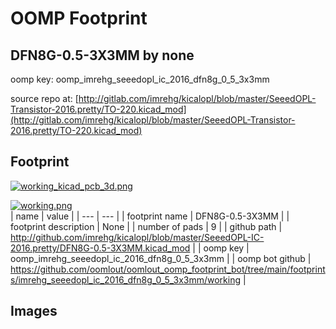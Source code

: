# OOMP Footprint  
## DFN8G-0.5-3X3MM  by none  
  
oomp key: oomp_imrehg_seeedopl_ic_2016_dfn8g_0_5_3x3mm  
  
source repo at: [http://gitlab.com/imrehg/kicalopl/blob/master/SeeedOPL-Transistor-2016.pretty/TO-220.kicad_mod](http://gitlab.com/imrehg/kicalopl/blob/master/SeeedOPL-Transistor-2016.pretty/TO-220.kicad_mod)  
## Footprint  
  
[![working_kicad_pcb_3d.png](working_kicad_pcb_3d_600.png)](working_kicad_pcb_3d.png)  
  
[![working.png](working_600.png)](working.png)  
| name | value | 
| --- | --- | 
| footprint name | DFN8G-0.5-3X3MM | 
| footprint description | None | 
| number of pads | 9 | 
| github path | http://github.com/imrehg/kicalopl/blob/master/SeeedOPL-IC-2016.pretty/DFN8G-0.5-3X3MM.kicad_mod | 
| oomp key | oomp_imrehg_seeedopl_ic_2016_dfn8g_0_5_3x3mm | 
| oomp bot github | https://github.com/oomlout/oomlout_oomp_footprint_bot/tree/main/footprints/imrehg_seeedopl_ic_2016_dfn8g_0_5_3x3mm/working | 
## Images  
